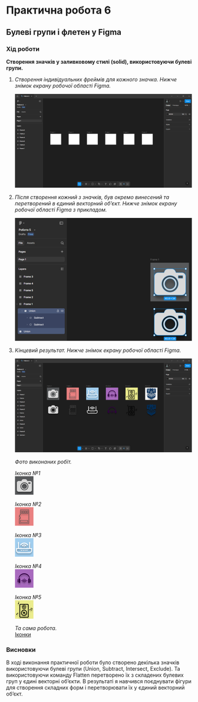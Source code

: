 # Практична робота 6
## Булеві групи і флетен у Figma

### Хід роботи  
**Створення значків у заливковому стилі (solid), використовуючи булеві групи.**  
1. *Створення індивідуальних фреймів для кожного значка. Нижче знімок екрану робочої області Figma.*
   
   ![Робоча область Figma 1](images/figma_1.png)

2. *Після створення кожний з значків, був окремо винесений та перетворений в єдиний векторний об’єкт. Нижче знімок екрану робочої області Figma з прикладом.*

   ![Робоча область Figma 2](images/figma_2.png)

3. *Кінцевий результат. Нижче знімок екрану робочої області Figma.*

   ![Робоча область Figma 3](images/figma_3.png)

   *Фото виконаних робіт.*  

   *Іконка №1*  
   ![Іконка 1](images/icon_1.png)

   *Іконка №2*  
   ![Іконка 2](images/icon_2.png)

   *Іконка №3*  
   ![Іконка 3](images/icon_3.png)

   *Іконка №4*  
   ![Іконка 4](images/icon_4.png)

   *Іконка №5*  
   ![Іконка 5](images/icon_5.png)

   *Та сама робота.*   
   [Іконки](https://www.figma.com/design/uKQYaIufWtDiFk8GCRkSjW/%D0%A0%D0%BE%D0%B1%D0%BE%D1%82%D0%B0-5?node-id=0-1&t=U0vWztAsSFwms5YW-1)

### Висновки
В ході виконання практичної роботи було створено декілька значків використовуючи булеві групи (Union, Subtract, Intersect, Exclude). Та використовуючи команду Flatten перетворено їх з складених булевих груп у єдині векторні об’єкти. В результаті я навчився поєднувати фігури для створення складних форм і перетворювати їх у єдиний векторний об’єкт.
